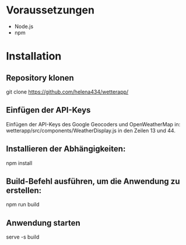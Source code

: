 # Voraussetzungen

- Node.js 
- npm 

# Installation

## Repository klonen

git clone https://github.com/helena434/wetterapp/

## Einfügen der API-Keys
Einfügen der API-Keys des Google Geocoders und OpenWeatherMap in: 
wetterapp/src/components/WeatherDisplay.js 
in den Zeilen 13 und 44.

## Installieren der Abhängigkeiten:

npm install

## Build-Befehl ausführen, um die Anwendung zu erstellen:

npm run build

## Anwendung starten
serve -s build
